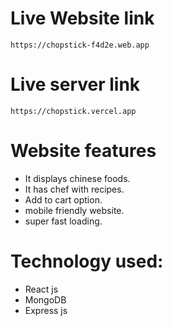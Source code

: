 # Live Website link
    https://chopstick-f4d2e.web.app

# Live server link
    https://chopstick.vercel.app

# Website features
- It displays chinese foods.
- It has chef with recipes.
- Add to cart option.
- mobile friendly website.
- super fast loading.

# Technology used:
- React js
- MongoDB
- Express js
